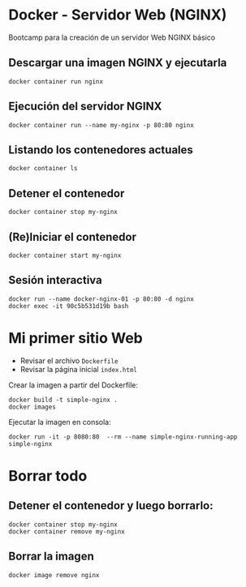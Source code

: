 # Docker - Servidor Web (NGINX)

Bootcamp para la creación de un servidor Web NGINX básico

## Descargar una imagen NGINX y ejecutarla
```
docker container run nginx
```
## Ejecución del servidor NGINX
```
docker container run --name my-nginx -p 80:80 nginx
```
## Listando los contenedores actuales
```
docker container ls
```
## Detener el contenedor
```
docker container stop my-nginx
```
## (Re)Iniciar el contenedor
```
docker container start my-nginx
```
## Sesión interactiva
```
docker run --name docker-nginx-01 -p 80:80 -d nginx
docker exec -it 90c5b531d19b bash
```
# Mi primer sitio Web
* Revisar el archivo ```Dockerfile```
* Revisar la página inicial ```index.html```

Crear la imagen a partir del Dockerfile:
```
docker build -t simple-nginx .
docker images
```
Ejecutar la imagen en consola:
```
docker run -it -p 8080:80  --rm --name simple-nginx-running-app simple-nginx
```
# Borrar todo
## Detener el contenedor y luego borrarlo:
```
docker container stop my-nginx
docker container remove my-nginx
```

## Borrar la imagen
```
docker image remove nginx
```

